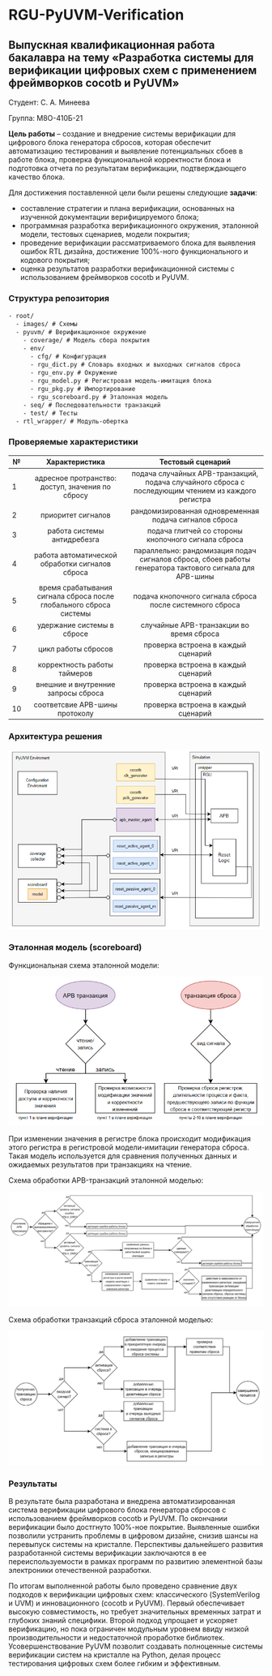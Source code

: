 # RGU-PyUVM-Verification

## Выпускная квалификационная работа бакалавра на тему «Разработка системы для верификации цифровых схем с применением фреймворков cocotb и PyUVM»

Студент: С. А. Минеева

Группа: М8О-410Б-21

**Цель работы** – создание и внедрение системы верификации для цифрового блока генератора сбросов, которая обеспечит автоматизацию тестирования и выявление потенциальных сбоев в работе блока, проверка функциональной корректности блока и подготовка отчета по результатам верификации, подтверждающего качество блока.

Для достижения поставленной цели были решены следующие **задачи**:
* составление стратегии и плана верификации, основанных на изученной документации верифицируемого блока;
* программная разработка верификационного окружения, эталонной модели, тестовых сценариев, модели покрытия;
* проведение верификации рассматриваемого блока для выявления ошибок RTL дизайна, достижение 100%-ного функционального и кодового покрытия;
* оценка результатов разработки верификационной системы с использованием фреймворков cocotb и PyUVM.

### Структура репозитория
```
- root/
  - images/ # Схемы 
  - pyuvm/ # Верификационное окружение
    - coverage/ # Модель сбора покрытия
    - env/
      - cfg/ # Конфигурация
      - rgu_dict.py # Словарь входных и выходных сигналов сброса
      - rgu_env.py # Окружение
      - rgu_model.py # Регистровая модель-имитация блока
      - rgu_pkg.py # Импортирование
      - rgu_scoreboard.py # Эталонная модель
    - seq/ # Последовательности транзакций
    - test/ # Тесты
  - rtl_wrapper/ # Модуль-обертка
```

### Проверяемые характеристики
| №  | Характеристика                | Тестовый сценарий |
| -- |:------------------:| :-----:|
| 1  | адресное протранство: доступ, значения по сбросу | подача случайных APB-транзакций, подача случайного сброса с последующим чтением из каждого регистра |
| 2  | приоритет сигналов | рандомизированная одновременная подача сигналов сброса |
| 3  | работа системы антидребезга | подача глитчей со стороны кнопочного сигнала сброса |
| 4  | работа автоматической обработки сигналов сброса | параллельно: рандомизация подач сигналов сброса, сбоев работы генератора тактового сигнала для APB-шины |
| 5  | время срабатывания сигнала сброса после глобального сброса системы | подача кнопочного сигнала сброса после системного сброса |
| 6  | удержание системы в сбросе | случайные APB-транзакции во время сброса |
| 7  | цикл работы сбросов | проверка встроена в каждый сценарий |
| 8  | корректность работы таймеров | проверка встроена в каждый сценарий |
| 9  | внешние и внутренние запросы сброса | проверка встроена в каждый сценарий |
| 10 | соответсвие APB-шины протоколу | проверка встроена в каждый сценарий |

### Архитектура решения
![Архитектура решения](https://github.com/VetaShine/RGU-PyUVM-Verification/blob/main/images/solution_architecture.png)

### Эталонная модель (scoreboard)
Функциональная схема эталонной модели:

![Функциональная схема эталонной модели](https://github.com/VetaShine/RGU-PyUVM-Verification/blob/main/images/scoreboard_functional_diagram.png)

При изменении значения в регистре блока происходит модификация этого регистра в регистровой модели-имитации генератора сброса. Такая модель используется для сравнения полученных данных и ожидаемых результатов при транзакциях на чтение.

Схема обработки APB-транзакций эталонной моделью:

![Обработка APB-транзакций](https://github.com/VetaShine/RGU-PyUVM-Verification/blob/main/images/APB_transaction_processing_scheme_by_scoreboard.png)

Схема обработки транзакций сброса эталонной моделью:

![Обработка транзакций сброса](https://github.com/VetaShine/RGU-PyUVM-Verification/blob/main/images/reset_transaction_processing_scheme_by_scoreboard.png)

### Результаты
В результате была разработана и внедрена автоматизированная система верификации цифрового блока генератора сбросов с использованием фреймворков cocotb и PyUVM. По окончании верификации было достгнуто 100%-ное покрытие. Выявленные ошибки позволили устранить проблемы в цифровом дизайне, снизив шансы на перевыпуск системы на кристалле. Перспективы дальнейшего развития разработанной системы верификации заключаются в ее переиспользуемости в рамках программ по развитию элементной базы электроники отечественной разработки.

По итогам выполненной работы было проведено сравнение двух подходов к верификации цифровых схем: классического (SystemVerilog и UVM) и инновационного (cocotb и PyUVM). Первый обеспечивает высокую совместимость, но требует значительных временных затрат и глубоких знаний специфики. Второй подход упрощает и ускоряет верификацию, но пока ограничен модульным уровнем ввиду низкой производительности и недостаточной проработке библиотек. Усовершенствование PyUVM позволит создавать полноценные системы верификации систем на кристалле на Python, делая процесс тестирования цифровых схем более гибким и эффективным.
